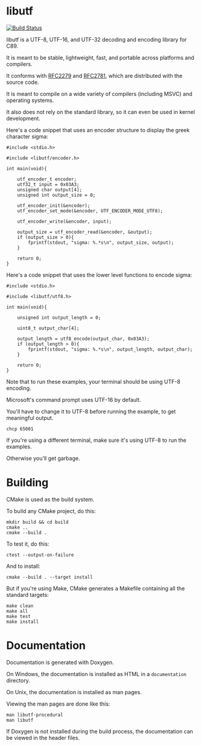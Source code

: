 libutf
======

[![Build Status](https://travis-ci.org/tholberton/libutf.svg?branch=master)](https://travis-ci.org/tholberton/libutf)

libutf is a UTF-8, UTF-16, and UTF-32 decoding and encoding library for C89.

It is meant to be stable, lightweight, fast, and portable across platforms and compilers.

It conforms with [RFC2279](https://www.ietf.org/rfc/rfc2781.txt) and [RFC2781](https://www.ietf.org/rfc/rfc2279.txt), which are distributed with the source code.

It is meant to compile on a wide variety of compilers (including MSVC) and operating systems.

It also does not rely on the standard library, so it can even be used in kernel development.

Here's a code snippet that uses an encoder structure to display the greek character sigma:

```
#include <stdio.h>

#include <libutf/encoder.h>

int main(void){

	utf_encoder_t encoder;
	utf32_t input = 0x03A3;
	unsigned char output[4];
	unsigned int output_size = 0;

	utf_encoder_init(&encoder);
	utf_encoder_set_mode(&encoder, UTF_ENCODER_MODE_UTF8);

	utf_encoder_write(&encoder, input);

	output_size = utf_encoder_read(&encoder, &output);
	if (output_size > 0){
		fprintf(stdout, "sigma: %.*s\n", output_size, output);
	}

	return 0;
}
```

Here's a code snippet that uses the lower level functions to encode sigma:

```
#include <stdio.h>

#include <libutf/utf8.h>

int main(void){

	unsigned int output_length = 0;

	uint8_t output_char[4];

	output_length = utf8_encode(output_char, 0x03A3);
	if (output_length > 0){
		fprintf(stdout, "sigma: %.*s\n", output_length, output_char);
	}

	return 0;
}
```

Note that to run these examples, your terminal should be using UTF-8 encoding.

Microsoft's command prompt uses UTF-16 by default.

You'll have to change it to UTF-8 before running the example, to get meaningful output.

```
chcp 65001
```

If you're using a different terminal, make sure it's using UTF-8 to run the examples.

Otherwise you'll get garbage.

# Building

CMake is used as the build system.

To build any CMake project, do this:

```
mkdir build && cd build
cmake ..
cmake --build .
```

To test it, do this:

```
ctest --output-on-failure
```

And to install:

```
cmake --build . --target install
```

But if you're using Make, CMake generates a Makefile containing all the standard targets:

```
make clean
make all
make test
make install
```

# Documentation

Documentation is generated with Doxygen.

On Windows, the documentation is installed as HTML in a `documentation` directory.

On Unix, the documentation is installed as man pages.

Viewing the man pages are done like this:

```
man libutf-procedural
man libutf
```

If Doxygen is not installed during the build process, the documentation can be viewed in the header files.

